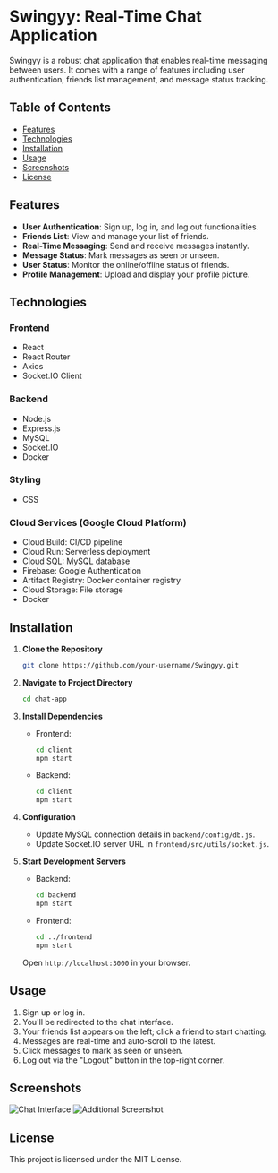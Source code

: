 # Swingyy: Real-Time Chat Application

Swingyy is a robust chat application that enables real-time messaging between users. It comes with a range of features including user authentication, friends list management, and message status tracking.

## Table of Contents

- [Features](#features)
- [Technologies](#technologies)
- [Installation](#installation)
- [Usage](#usage)
- [Screenshots](#screenshots)
- [License](#license)

## Features

- **User Authentication**: Sign up, log in, and log out functionalities.
- **Friends List**: View and manage your list of friends.
- **Real-Time Messaging**: Send and receive messages instantly.
- **Message Status**: Mark messages as seen or unseen.
- **User Status**: Monitor the online/offline status of friends.
- **Profile Management**: Upload and display your profile picture.

## Technologies

### Frontend

- React
- React Router
- Axios
- Socket.IO Client

### Backend

- Node.js
- Express.js
- MySQL
- Socket.IO
- Docker

### Styling

- CSS

### Cloud Services (Google Cloud Platform)

- Cloud Build: CI/CD pipeline
- Cloud Run: Serverless deployment
- Cloud SQL: MySQL database
- Firebase: Google Authentication
- Artifact Registry: Docker container registry
- Cloud Storage: File storage
- Docker

## Installation

1. **Clone the Repository**

   ```bash
   git clone https://github.com/your-username/Swingyy.git
   ```

2. **Navigate to Project Directory**

   ```bash
   cd chat-app
   ```

3. **Install Dependencies**

   - Frontend:
     ```bash
     cd client
     npm start
     ```
   - Backend:
     ```bash
     cd client
     npm start
     ```

4. **Configuration**

   - Update MySQL connection details in `backend/config/db.js`.
   - Update Socket.IO server URL in `frontend/src/utils/socket.js`.

5. **Start Development Servers**

   - Backend:
     ```bash
     cd backend
     npm start
     ```
   - Frontend:
     ```bash
     cd ../frontend
     npm start
     ```

   Open `http://localhost:3000` in your browser.

## Usage

1. Sign up or log in.
2. You'll be redirected to the chat interface.
3. Your friends list appears on the left; click a friend to start chatting.
4. Messages are real-time and auto-scroll to the latest.
5. Click messages to mark as seen or unseen.
6. Log out via the "Logout" button in the top-right corner.

## Screenshots

![Chat Interface](https://github.com/ankitrout2903/Swingyy2/assets/88599131/164577c8-77f5-4d13-88cb-078da8907e5b.png)
![Additional Screenshot](https://github.com/ankitrout2903/Swingyy/assets/88599131/1031d934-5db1-416e-bec3-d62c6d8ce476.png)

## License

This project is licensed under the MIT License.
